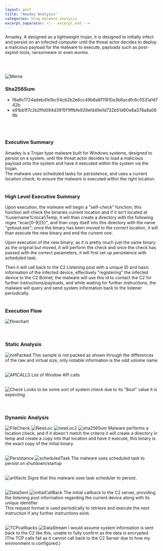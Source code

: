 ```yaml
---
layout: post
title: "Amadey Analysis"
categories: blog malware analysis
excerpt_separator: <!-- excerpt_end -->
---
```

<!-- excerpt_start -->
Amadey, A designed as a lightweight trojan, it is designed to initially infect and persist on an infected computer until the threat actor decides to deploy a malicious payload for the malware to 
execute, payloads such as post-exploit tools, ransomware or even worms.
<!-- excerpt_end -->
<br>
<br>

![Meme](/)
<br>

### Sha256Sum
- f6a9c1724adebd1e1bc54cb2b2e6cc49b8a6f11910a3b6acdfc6c5531a1d742b
- e91bb1f7c2b2ffd094d3915f1fffbfe929efd49e1d732b51d60e8a378a8a066b
<br>
<br>

### Executive Summary
Amadey is a Trojan type malware built for Windows systems, designed to persist on a system, until the threat actor decides to load a malicious payload 
onto the system and have it executed within the system via the trojan. <br>
The malware uses scheduled tasks for persistence, and uses a current location check; to ensure the malware is executed within the right location.
<br>
<br>

### High Level Executive Summary
Upon execution, the malware will begin a "self-check" function, this function will check the binaries current location and if it isn't located at %username%\local\Temp, it will 
than create a directory with the following regex "ecac[0-9]{5}", and than copy itself into this directory with the name "gntuud.exe"; once the binary has been moved to the correct
location, it will than execute the new binary and end the current one.<br>

Upon execution of the new binary; as it is pretty much just the same binary as the original but moved, it will perform the check and once the check has passed with the 
correct parameters, it will first set up persistence with scheduled task. <br>

Then it will call back to the C2 Listening post with a unique ID and basic information of the infected device, effectively "registering" the infected device to the 
C2 Botnet; the malware will use this id to contact the C2 for further instructions/payloads, and while waiting for further instructions, the malware will query
and send system information back to the listener periodically.
<br>
<br>

### Execution Flow
![flowchart](/)
<br>
<br>
<br>

### Static Analysis
![notPacked](/images/Amadey/notpacked.png)
This sample is not packed as shown through the differences of the raw and virtual size, only notable information is the odd volume name
<br>
<br>

![APICALLS](/images/Amadey/APICALLS.png)
List of Window API calls
<br>
<br>

![Check](/images/Amadey/LocationCheck.png)
Looks to be some sort of system check due to its "Bool" value it is expecting
<br>
<br>
<br>

### Dynamic Analysis
![FileCheck](/images/Amadey/dircreate.png)
![NewLoc](/images/Amadey/newloca2.png)
![newLoc2](/images/Amadey/Newlocation.png)
![sha256Sum](/images/Amadey/samebinary.png)
Malware performs a location check, and if it doesn't match the criteria it will create a directory in temp and create a copy into that location and have it execute, this binary is 
the exact copy of the initial binary.
<br>
<br>

![Persistance](/images/Amadey/secondaryPersistcall.png)
![scheduledTask](/images/Amadey/schtaskPOC.png)
The malware uses scheduled task to persist on shutdown/startup
<br>
<br>

![artifacts](/images/Amadey/registryschartifacts.png)
Signs that this malware uses task scheduler to persist.
<br>
<br>


![DataSent](/images/Amadey/deviceIDandCallback.png)
![initialCallBack](/images/Amadey/initialcallbackpoc.png)
The initial callback to the C2 server, providing the listening post information regarding the current device along with its unique identifier <br>
This request format is used periodically to retrieve and execute the next instruction if any further instructions exist.
<br>
<br>

![TCPcallbacks](/images/Amadey/wiresharkinfo.png)
![DataStream](/images/Amadey/encryptedData.png)
I would assume system information is sent back to the C2 like this, unable to fully confirm as the data is encrypted.<br>
(The TCP calls fail as it cannot call back to the C2 Server due to how my environment is configured.)
<br>
<br>
<br>




